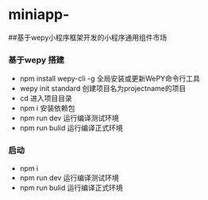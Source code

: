 # miniapp-
##基于wepy小程序框架开发的小程序通用组件市场
### 基于wepy 搭建
- npm install wepy-cli -g  全局安装或更新WePY命令行工具
- wepy init standard <projectname> 创建项目名为projectname的项目
- cd <projectname> 进入项目目录
- npm i 安装依赖包
- npm run dev 运行编译测试环境
- npm run bulid  运行编译正式环境
### 启动
- npm i
- npm run dev 运行编译测试环境
- npm run bulid  运行编译正式环境
